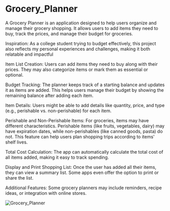 # Grocery_Planner
A Grocery Planner is an application designed to help users organize and manage their grocery shopping. It allows users to add items they need to buy, track the prices, and manage their budget for groceries.

Inspiration: As a college student trying to budget effectively, this project also reflects my personal experiences and challenges, making it both relatable and impactful

Item List Creation: Users can add items they need to buy along with their prices. They may also categorize items or mark them as essential or optional.

Budget Tracking: The planner keeps track of a starting balance and updates it as items are added. This helps users manage their budget by showing the remaining balance after adding each item.

Item Details: Users might be able to add details like quantity, price, and type (e.g., perishable vs. non-perishable) for each item.

Perishable and Non-Perishable Items: For groceries, items may have different characteristics. Perishable items (like fruits, vegetables, dairy) may have expiration dates, while non-perishables (like canned goods, pasta) do not. This feature can help users plan shopping trips according to items' shelf lives.

Total Cost Calculation: The app can automatically calculate the total cost of all items added, making it easy to track spending.

Display and Print Shopping List: Once the user has added all their items, they can view a summary list. Some apps even offer the option to print or share the list.

Additional Features: Some grocery planners may include reminders, recipe ideas, or integration with online stores.

![Grocery_Planner](demo.gif)